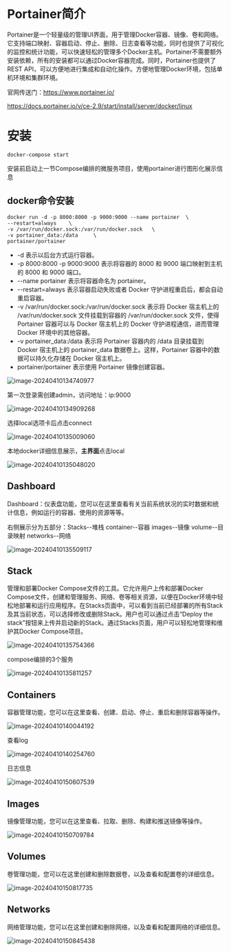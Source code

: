 # Portainer简介

Portainer是一个轻量级的管理UI界面，用于管理Docker容器、镜像、卷和网络。它支持端口映射、容器启动、停止、删除、日志查看等功能，同时也提供了可视化的监控和统计功能，可以快速轻松的管理多个Docker主机。Portainer不需要额外安装依赖，所有的安装都可以通过Docker容器完成。同时，Portainer也提供了REST API，可以方便地进行集成和自动化操作。方便地管理Docker环境，包括单机环境和集群环境。

官网传送门：https://www.portainer.io/

https://docs.portainer.io/v/ce-2.9/start/install/server/docker/linux

# 安装

```shell
docker-compose start
```

安装前启动上一节Compose编排的微服务项目，使用portainer进行图形化展示信息

## docker命令安装

```shell
docker run -d -p 8000:8000 -p 9000:9000 --name portainer  \
--restart=always    \
-v /var/run/docker.sock:/var/run/docker.sock   \
-v portainer_data:/data     \
portainer/portainer
```

- -d 表示以后台方式运行容器。
- -p 8000:8000 -p 9000:9000 表示将容器的 8000 和 9000 端口映射到主机的 8000 和 9000 端口。
- --name portainer 表示将容器命名为 portainer。
- --restart=always 表示容器启动失败或者 Docker 守护进程重启后，都会自动重启容器。
- -v /var/run/docker.sock:/var/run/docker.sock 表示将 Docker 宿主机上的 /var/run/docker.sock 文件挂载到容器的 /var/run/docker.sock 文件，使得 Portainer 容器可以与 Docker 宿主机上的 Docker 守护进程通信，进而管理 Docker 环境中的其他容器。
- -v portainer_data:/data 表示将 Portainer 容器内的 /data 目录挂载到 Docker 宿主机上的 portainer_data 数据卷上。这样，Portainer 容器中的数据可以持久化存储在 Docker 宿主机上。
- portainer/portainer 表示使用 Portainer 镜像创建容器。

![image-20240410134740977](https://gitee.com/dongguo4812_admin/image/raw/master/image/202404101510135.png)

第一次登录需创建admin，访问地址：ip:9000

![image-20240410134909268](https://gitee.com/dongguo4812_admin/image/raw/master/image/202404101510039.png)

选择local选项卡后点击connect

![image-20240410135009060](https://gitee.com/dongguo4812_admin/image/raw/master/image/202404101510727.png)

本地docker详细信息展示，**主界面**点击local

![image-20240410135048020](https://gitee.com/dongguo4812_admin/image/raw/master/image/202404101510721.png)

## Dashboard

Dashboard：仪表盘功能，您可以在这里查看有关当前系统状况的实时数据和统计信息，例如运行的容器、使用的资源等等。

右侧展示分为五部分：Stacks--堆栈 container--容器 images--镜像 volume--目录映射  networks--网络

![image-20240410135509117](https://gitee.com/dongguo4812_admin/image/raw/master/image/202404101510291.png)

## Stack

管理和部署Docker Compose文件的工具。它允许用户上传和部署Docker Compose文件，创建和管理服务、网络、卷等相关资源，以便在Docker环境中轻松地部署和运行应用程序。在Stacks页面中，可以看到当前已经部署的所有Stack及其当前状态，可以选择修改或删除Stack。用户也可以通过点击“Deploy the stack”按钮来上传并启动新的Stack。通过Stacks页面，用户可以轻松地管理和维护其Docker Compose项目。

![image-20240410135754366](https://gitee.com/dongguo4812_admin/image/raw/master/image/202404101510662.png)

compose编排的3个服务

![image-20240410135811257](https://gitee.com/dongguo4812_admin/image/raw/master/image/202404101510814.png)

## Containers

容器管理功能，您可以在这里查看、创建、启动、停止、重启和删除容器等操作。

![image-20240410140044192](https://gitee.com/dongguo4812_admin/image/raw/master/image/202404101509505.png)

查看log

![image-20240410140254760](https://gitee.com/dongguo4812_admin/image/raw/master/image/202404101509582.png)

日志信息

![image-20240410150607539](https://gitee.com/dongguo4812_admin/image/raw/master/image/202404101509709.png)

## Images

镜像管理功能，您可以在这里查看、拉取、删除、构建和推送镜像等操作。

![image-20240410150709784](https://gitee.com/dongguo4812_admin/image/raw/master/image/202404101509808.png)

## Volumes

卷管理功能，您可以在这里创建和删除数据卷，以及查看和配置卷的详细信息。

![image-20240410150817735](https://gitee.com/dongguo4812_admin/image/raw/master/image/202404101509263.png)

## Networks

网络管理功能，您可以在这里创建和删除网络，以及查看和配置网络的详细信息。

![image-20240410150845438](https://gitee.com/dongguo4812_admin/image/raw/master/image/202404101509174.png)